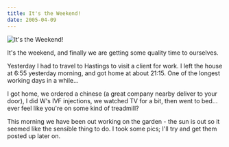 ```yaml
---
title: It's the Weekend!
date: 2005-04-09
---
```


![It's the Weekend!](https://source.unsplash.com/ZYYS1kapOm8/1600x900)

It's the weekend, and finally we are getting some quality time to ourselves.

Yesterday I had to travel to Hastings to visit a client for work. I left the house at 6:55 yesterday morning, and got home at about 21:15. One of the longest working days in a while...

I got home, we ordered a chinese (a great company nearby deliver to your door), I did W's IVF injections, we watched TV for a bit, then went to bed... ever feel like you're on some kind of treadmill?

This morning we have been out working on the garden - the sun is out so it seemed like the sensible thing to do. I took some pics; I'll try and get them posted up later on.